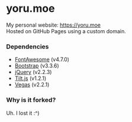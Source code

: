 # yoru.moe
My personal website: https://yoru.moe  
Hosted on GitHub Pages using a custom domain.

### Dependencies
* [FontAwesome](https://github.com/FortAwesome/Font-Awesome) (v4.7.0)
* [Bootstrap](https://github.com/twbs/bootstrap) (v3.3.6)
* [jQuery](https://github.com/jquery/jquery) (v2.2.3)
* [Tilt.js](https://github.com/gijsroge/tilt.js) (v1.2.1)
* [Vegas](https://github.com/jaysalvat/vegas) (v2.2.1)

### Why is it forked?
Uh. I lost it :^)
